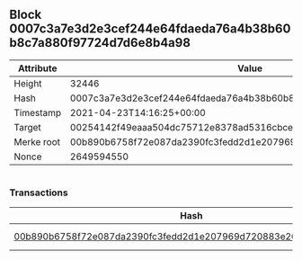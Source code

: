 ## Block 0007c3a7e3d2e3cef244e64fdaeda76a4b38b60b8c7a880f97724d7d6e8b4a98

Attribute | Value
--- | ---
Height | 32446
Hash | 0007c3a7e3d2e3cef244e64fdaeda76a4b38b60b8c7a880f97724d7d6e8b4a98
Timestamp | 2021-04-23T14:16:25+00:00
Target | 00254142f49eaaa504dc75712e8378ad5316cbcead634704b3734b6271167cc4
Merke root | 00b890b6758f72e087da2390fc3fedd2d1e207969d720883e26accd654a283db
Nonce | 2649594550

```

```

### Transactions

Hash | Amount
--- | ---
[00b890b6758f72e087da2390fc3fedd2d1e207969d720883e26accd654a283db](00b890b6758f72e087da2390fc3fedd2d1e207969d720883e26accd654a283db.md) | 10.00000000 SKEPTI 
